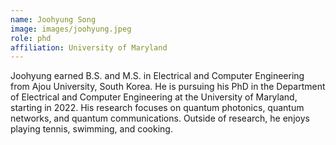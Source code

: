 ```yaml
---
name: Joohyung Song
image: images/joohyung.jpeg
role: phd
affiliation: University of Maryland
---
```


Joohyung earned B.S. and M.S. in Electrical and Computer Engineering from Ajou University, South Korea. He is pursuing his PhD in the Department of Electrical and Computer Engineering at the University of Maryland, starting in 2022. His research focuses on quantum photonics, quantum networks, and quantum communications. Outside of research, he enjoys playing tennis, swimming, and cooking.